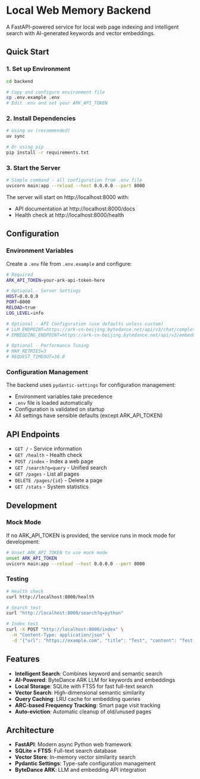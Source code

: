 # Local Web Memory Backend

A FastAPI-powered service for local web page indexing and intelligent search with AI-generated keywords and vector embeddings.

## Quick Start

### 1. Set up Environment

```bash
cd backend

# Copy and configure environment file
cp .env.example .env
# Edit .env and set your ARK_API_TOKEN
```

### 2. Install Dependencies

```bash
# Using uv (recommended)
uv sync

# Or using pip
pip install -r requirements.txt
```

### 3. Start the Server

```bash
# Simple command - all configuration from .env file
uvicorn main:app --reload --host 0.0.0.0 --port 8000
```

The server will start on http://localhost:8000 with:
- API documentation at http://localhost:8000/docs
- Health check at http://localhost:8000/health

## Configuration

### Environment Variables

Create a `.env` file from `.env.example` and configure:

```bash
# Required
ARK_API_TOKEN=your-ark-api-token-here

# Optional - Server Settings
HOST=0.0.0.0
PORT=8000
RELOAD=true
LOG_LEVEL=info

# Optional - API Configuration (use defaults unless custom)
# LLM_ENDPOINT=https://ark-cn-beijing.bytedance.net/api/v3/chat/completions
# EMBEDDING_ENDPOINT=https://ark-cn-beijing.bytedance.net/api/v3/embeddings/multimodal

# Optional - Performance Tuning
# MAX_RETRIES=3
# REQUEST_TIMEOUT=30.0
```

### Configuration Management

The backend uses `pydantic-settings` for configuration management:

- Environment variables take precedence
- `.env` file is loaded automatically
- Configuration is validated on startup
- All settings have sensible defaults (except ARK_API_TOKEN)

## API Endpoints

- `GET /` - Service information
- `GET /health` - Health check
- `POST /index` - Index a web page
- `GET /search?q=query` - Unified search
- `GET /pages` - List all pages
- `DELETE /pages/{id}` - Delete a page
- `GET /stats` - System statistics

## Development

### Mock Mode

If no ARK_API_TOKEN is provided, the service runs in mock mode for development:

```bash
# Unset ARK_API_TOKEN to use mock mode
unset ARK_API_TOKEN
uvicorn main:app --reload --host 0.0.0.0 --port 8000
```

### Testing

```bash
# Health check
curl http://localhost:8000/health

# Search test
curl "http://localhost:8000/search?q=python"

# Index test
curl -X POST "http://localhost:8000/index" \
  -H "Content-Type: application/json" \
  -d '{"url": "https://example.com", "title": "Test", "content": "Test content"}'
```

## Features

- **Intelligent Search**: Combines keyword and semantic search
- **AI-Powered**: ByteDance ARK LLM for keywords and embeddings
- **Local Storage**: SQLite with FTS5 for fast full-text search
- **Vector Search**: High-dimensional semantic similarity
- **Query Caching**: LRU cache for embedding queries
- **ARC-based Frequency Tracking**: Smart page visit tracking
- **Auto-eviction**: Automatic cleanup of old/unused pages

## Architecture

- **FastAPI**: Modern async Python web framework
- **SQLite + FTS5**: Full-text search database
- **Vector Store**: In-memory vector similarity search
- **Pydantic Settings**: Type-safe configuration management
- **ByteDance ARK**: LLM and embedding API integration